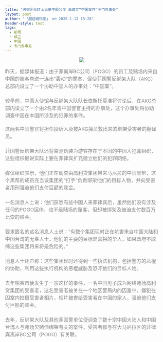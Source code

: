 ```yaml
---
title: "绑架团伙盯上无辜中国公民 菲成立“中国案件”专门办事处"
layout: post
author: "「超超级玛丽」 on 2020-1-12 13:28"
header-style: text
tags:
  - 新闻
  - 成立
  - 中国
  - 专门办事处
---
```


<head></head>
<body>
 <div align="center"> 
  <font style="color:rgb(135, 135, 135)"><font face="Tahoma, &amp;quot"><font style="font-size:16px"><img src="http://www.tovvt.com/data/attachment/forum/202001/12/104559ruwvxz5fzqjuujvx.png.thumb.jpg" onload="thumbImg(this)"></font></font></font> 
 </div>
 <br> 
 <font color="#878787"><font face="Tahoma, &amp;quot"><font style="font-size:16px">昨天，据媒体报道：由于菲离岸BC公司（POGO）的员工及赌场内来自中国的赌客卷进一连串“轰动”的罪案，促使菲国警反绑架大队（AKG）总部内设立了一个协助中国人的办事处：“中国案”。<br> 　　<br> 较早前，中国大使馆与反绑架大队队长依斯托莫准将讨论后，在AKG总部内设立了一个由2名年青中国警官主持的办事处，这个办事处将协助调查中国在本国所涉及的犯罪的事件。<br> <br> 这两名中国警官将担任投诉人及被AKG探员救出来的绑架受害者的翻译员。<br> 　　<br> 菲国警反绑架大队还将监测伪装为游客存在于本国的中国人犯罪组织，这些组织据说实际上要在菲律宾扩充建立他们的犯罪网络。<br> 　　<br> 媒体组织表示，他们正在调查由高利贷集团带来马尼拉的中国黑帮，这个黑帮的成员充当该集团的“打手”负责绑架他们的目标人物，并向受害者用刑强迫他们支付巨额的赎金。<br> 　　<br> 一名消息人士说：他们获悉有些中国人来菲律宾后，虽然他们没有涉及任何的POGO运作，也不是赌场的赌客，但却被绑架及被迫支付数百万比索的赎金。<br> 　　<br> 要求匿名的这名消息人士说：“有数个集团现时正在坑害来自中国大陆和中国台湾的无辜人士，他们的主要的目标是富裕的华人，如果政府不取缔这些集团将来将是危险的。”<br> 　　<br> 消息人士还声称：这些集团现时还得到一些执法机构，包括警方的恶棍的协助，利用这些执行机构的恶棍威胁及恐吓他们的目标人物。<br> 　　<br> 去年帕赛市便发生了一宗这样的事件，一名中国男子成为网络赌场高利贷集团的受害者，这名受害者被关在一个地区警局内的囚室中，嫌犯在囚室内拍摄受害者相片，相片被寄给受害者在中国的家人，强迫他们支付巨额的赎金。<br> 　　<br> 去年，反绑架大队及其他菲国警单位便调查了数十宗中国大陆人和中国台湾人与赌场欠赌债绑架有关的案件，受害者都与在大马尼拉区的菲律宾离岸BC公司（POGO）有关联。</font></font></font>
 <br>
</body>


